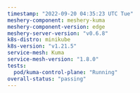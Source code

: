 ```yaml
---
timestamp: "2022-09-20 04:35:23 UTC Tue"
meshery-component: meshery-kuma
meshery-component-version: edge
meshery-server-version: "v0.6.8"
k8s-distro: minikube
k8s-version: "v1.21.5"
service-mesh: Kuma
service-mesh-version: "1.8.0"
tests:
  pod/kuma-control-plane: "Running"
overall-status: "passing"
---
```

